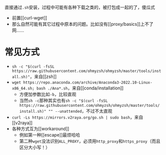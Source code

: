 直接通过`.sh`安装，过程中可能有各种下载之类的，被打包成一起的了，傻瓜式
- 前置[[curl-wget]]
- 那么自然可能有其它过程中原本的问题。比如没有[[proxy/basics]]上不了网……
# 常见方式
- `sh -c "$(curl -fsSL https://raw.githubusercontent.com/ohmyzsh/ohmyzsh/master/tools/install.sh)"`，来自[[zsh]]
- `wget https://repo.anaconda.com/archive/Anaconda3-2022.10-Linux-x86_64.sh; bash ./Ana*.sh`，来自[[conda/installation]]
  - 方便加参数比如`-b`，比较直观
  - 当然`sh -c`那种其实也有`sh -c "$(curl -fsSL https://raw.githubusercontent.com/ohmyzsh/ohmyzsh/master/tools/install.sh)" "" --unattended`，不过不太直观
- `curl -Ls https://mirrors.v2raya.org/go.sh | sudo bash`，来自[[v2raya]]
- 各种方式互为[[workaround]]
  - 例如第一种[[escape]]最烦哈哈
  - 第二种`wget`没法识别`ALL_PROXY`，必须用`http_proxy`和`https_proxy`（而且区分大小写！）